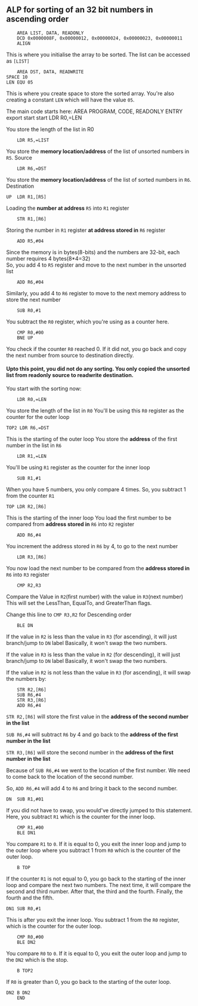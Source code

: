 ## ALP for sorting of an 32 bit numbers in ascending order

        AREA LIST, DATA, READONLY
        DCD 0x0000008F, 0x00000012, 0x00000024, 0x00000023, 0x00000011
        ALIGN	
This is where you initialise the array to be sorted. The list can be accessed as `[LIST]`

        AREA DST, DATA, READWRITE
    SPACE 10
    LEN EQU 05
This is where you create space to store the sorted array.
You're also creating a constant `LEN` which will have the value `05`.

The main code starts here:
        AREA PROGRAM, CODE, READONLY
        ENTRY
        export start 
    start
        LDR R0,=LEN
        
You store the length of the list in R0
        
        LDR R5,=LIST
You store the **memory location/address** of the list of unsorted numbers in `R5`. Source
        
        LDR R6,=DST
You store the **memory location/address** of the list of sorted numbers in `R6`. Destination
    
    UP  LDR R1,[R5]
Loading the **number at address** `R5` into `R1` register
        
        STR R1,[R6]
Storing the number in `R1` register **at address stored in** `R6` register
        
        ADD R5,#04
        
Since the memory is in bytes(8-bits) and the numbers are 32-bit, each number requires 4 bytes(8\*4=32)
<br>So, you add 4 to `R5` register and move to the next number in the unsorted list
        
        ADD R6,#04
        
Similarly, you add 4 to `R6` register to move to the next memory address to store the next number
        
        SUB R0,#1
        
You subtract the `R0` register, which you're using as a counter here.
        
        CMP R0,#00
        BNE UP
        
You check if the counter `R0` reached 0. If it did not, you go back and copy the next number from source to destination directly.
#### Upto this point, you did not do any sorting. You only copied the unsorted list from readonly source to readwrite destination.
        
You start with the sorting now:
        
        LDR R0,=LEN
        
You store the length of the list in `R0`
You'll be using this `R0` register as the counter for the outer loop

    TOP2 LDR R6,=DST

This is the starting of the outer loop
You store the **address** of the first number in the list in `R6`
        
        LDR R1,=LEN

You'll be using `R1` register as the counter for the inner loop

        SUB R1,#1
        
When you have 5 numbers, you only compare 4 times. So, you subtract 1 from the counter `R1`

    TOP LDR R2,[R6]
    
This is the starting of the inner loop
You load the first number to be compared from **address stored in** `R6` into `R2` register
    
        ADD R6,#4
        
You increment the address stored in `R6` by 4, to go to the next number
        
        LDR R3,[R6]
        
You now load the next number to be compared from the **address stored in** `R6` into `R3` register
        
        CMP R2,R3      
        
Compare the Value in `R2`(first number) with the value in `R3`(next number)
This will set the LessThan, EqualTo, and GreaterThan flags.

Change this line to `CMP R3,R2` for Descending order
        
        BLE DN
        
If the value in `R2` is less than the value in `R3` (for ascending), it will just branch/jump to `DN` label
Basically, it won't swap the two numbers.


If the value in `R3` is less than the value in `R2` (for descending), it will just branch/jump to `DN` label
Basically, it won't swap the two numbers.


If the value in `R2` is not less than the value in `R3` (for ascending), it will swap the numbers by: 

        STR R2,[R6]
        SUB R6,#4
        STR R3,[R6]
        ADD R6,#4
    
`STR R2,[R6]` will store the first value in the **address of the second number in the list** 

`SUB R6,#4` will subtract `R6` by 4 and go back to the **address of the first number in the list**

`STR R3,[R6]` will store the second number in the **address of the first number in the list**

Because of `SUB R6,#4` we went to the location of the first number. We need to come back to the location of the second number.

So, `ADD R6,#4` will add 4 to `R6` and bring it back to the second number.

    
    
    DN  SUB R1,#01
        
If you did not have to swap, you would've directly jumped to this statement. Here, you subtract `R1` which is the counter for the inner loop.  
        
        CMP R1,#00
        BLE DN1

You compare `R1` to `0`. If it is equal to 0, you exit the inner loop and jump to the outer loop where you subtract 1 from `R0` which is the counter of the outer loop.
        
        B TOP

If the counter `R1` is not equal to 0, you go back to the starting of the inner loop and compare the next two numbers. The next time, it will compare the second and third number. After that, the third and the fourth. Finally, the fourth and the fifth.
    
    
    DN1 SUB R0,#1
        
This is after you exit the inner loop. You subtract 1 from the `R0` register, which is the counter for the outer loop.
        
        CMP R0,#00
        BLE DN2
        
You compare `R0` to `0`. If it is equal to 0, you exit the outer loop and jump to the `DN2` which is the stop.
        
        B TOP2
    
If `R0` is greater than 0, you go back to the starting of the outer loop.
    
    DN2 B DN2
        END


